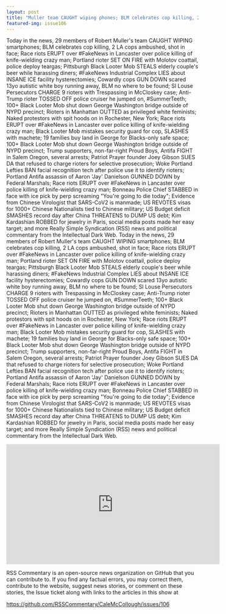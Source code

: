 ```yaml
---
layout: post
title: "Muller team CAUGHT wiping phones; BLM celebrates cop killing, 2 LA cops ambushed, shot in face."
featured-img: issue106
---
```


Today in the news, 29 members of Robert Muller's team CAUGHT WIPING smartphones; BLM celebrates cop killing, 2 LA cops ambushed, shot in face; Race riots ERUPT over #FakeNews in Lancaster over police killing of knife-wielding crazy man; Portland rioter SET ON FIRE with Molotov coattail, police deploy teargas; Pittsburgh Black Looter Mob STEALS elderly couple's beer while harassing diners; #FakeNews Industrial Complex LIES about INSANE ICE facility hysterectomies; Cowardly cops GUN DOWN scared 13yo autistic white boy running away, BLM no where to be found; Sl Louse Persecutors CHARGE 9 rioters with Trespassing in McCloskey case; Anti-Trump rioter TOSSED OFF police cruiser he jumped on, #SummerTeeth; 100+ Black Looter Mob shut down George Washington bridge outside of NYPD precinct; Rioters in Manhattan OUTTED as privileged white feminists; Naked protestors with spit hoods on in Rochester, New York; Race riots ERUPT over #FakeNews in Lancaster over police killing of knife-wielding crazy man; Black Looter Mob mistakes security guard for cop, SLASHES with machete; 19 families buy land in George for Blacks-only safe space; 100+ Black Looter Mob shut down George Washington bridge outside of NYPD precinct; Trump supporters, non-far-right Proud Boys, Antifa FIGHT in Salem Oregon, several arrests; Patriot Prayer founder Joey Gibson SUES DA that refused to charge rioters for selective prosecution; Woke Portland Lefties BAN facial recognition tech after police use it to identify rioters; Portland Antifa assassin of Aaron 'Jay' Danielson GUNNED DOWN by Federal Marshals; Race riots ERUPT over #FakeNews in Lancaster over police killing of knife-wielding crazy man; Bonneau Police Chief STABBED in face with ice pick by perp screaming "You're going to die today"; Evidence from Chinese Virologist that SARS-CoV2 is manmade; US REVOTES visas for 1000+ Chinese Nationalists tied to Chinese military; US Budget deficit SMASHES record day after China THREATENS to DUMP US debt; Kim Kardashian ROBBED for jewelry in Paris, social media posts made her easy target; and more Really Simple Syndication (RSS) news and political commentary from the Intellectual Dark Web.
Today in the news, 29 members of Robert Muller's team CAUGHT WIPING smartphones; BLM celebrates cop killing, 2 LA cops ambushed, shot in face; Race riots ERUPT over #FakeNews in Lancaster over police killing of knife-wielding crazy man; Portland rioter SET ON FIRE with Molotov coattail, police deploy teargas; Pittsburgh Black Looter Mob STEALS elderly couple's beer while harassing diners; #FakeNews Industrial Complex LIES about INSANE ICE facility hysterectomies; Cowardly cops GUN DOWN scared 13yo autistic white boy running away, BLM no where to be found; Sl Louse Persecutors CHARGE 9 rioters with Trespassing in McCloskey case; Anti-Trump rioter TOSSED OFF police cruiser he jumped on, #SummerTeeth; 100+ Black Looter Mob shut down George Washington bridge outside of NYPD precinct; Rioters in Manhattan OUTTED as privileged white feminists; Naked protestors with spit hoods on in Rochester, New York; Race riots ERUPT over #FakeNews in Lancaster over police killing of knife-wielding crazy man; Black Looter Mob mistakes security guard for cop, SLASHES with machete; 19 families buy land in George for Blacks-only safe space; 100+ Black Looter Mob shut down George Washington bridge outside of NYPD precinct; Trump supporters, non-far-right Proud Boys, Antifa FIGHT in Salem Oregon, several arrests; Patriot Prayer founder Joey Gibson SUES DA that refused to charge rioters for selective prosecution; Woke Portland Lefties BAN facial recognition tech after police use it to identify rioters; Portland Antifa assassin of Aaron 'Jay' Danielson GUNNED DOWN by Federal Marshals; Race riots ERUPT over #FakeNews in Lancaster over police killing of knife-wielding crazy man; Bonneau Police Chief STABBED in face with ice pick by perp screaming "You're going to die today"; Evidence from Chinese Virologist that SARS-CoV2 is manmade; US REVOTES visas for 1000+ Chinese Nationalists tied to Chinese military; US Budget deficit SMASHES record day after China THREATENS to DUMP US debt; Kim Kardashian ROBBED for jewelry in Paris, social media posts made her easy target; and more Really Simple Syndication (RSS) news and political commentary from the Intellectual Dark Web.

<iframe width="560" height="315" src="https://www.youtube.com/embed/cstIOZZLPaM" frameborder="0" allow="accelerometer; autoplay; encrypted-media; gyroscope; picture-in-picture" allowfullscreen></iframe>

RSS Commentary is an open-source news organization on GitHub that you can contribute to. If you find any factual errors, you may correct them, contribute to the website, suggest news stories, or comment on these stories, the Issue ticket along with links to the articles in this show at 

<https://github.com/RSSCommentary/CaleMcCollough/issues/106>
